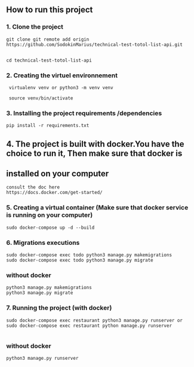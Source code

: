 ## How to run this project
### 1. Clone the project
 ```
 git clone git remote add origin https://github.com/SodokinMarius/technical-test-totol-list-api.git

 
 cd technical-test-totol-list-api
 ```

### 2. Creating the  virtuel environnement 
```
 virtualenv venv or python3 -m venv venv

 source venv/bin/activate
```

### 3. Installing the project requirements /dependencies
```
pip install -r requirements.txt
```

## 4. The project is built with docker.You have the choice to run it, Then make sure that docker is 
## installed on your computer

```
consult the doc here
https://docs.docker.com/get-started/
```

### 5. Creating a virtual container (Make sure that docker service is running on your computer)
```
sudo docker-compose up -d --build
```

### 6. Migrations executions 
```
sudo docker-compose exec todo python3 manage.py makemigrations
sudo docker-compose exec todo python3 manage.py migrate
```
### without docker 
```
python3 manage.py makemigrations
python3 manage.py migrate
```

### 7. Running the project (with docker)
```
sudo docker-compose exec restaurant python3 manage.py runserver or
sudo docker-compose exec restaurant python manage.py runserver


```
### without docker 
```
python3 manage.py runserver
```
